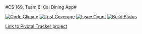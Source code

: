 #CS 169, Team 6: Cal Dining App#

[![Code Climate](https://codeclimate.com/github/veersuvrat/CalDining-169/badges/gpa.svg)](https://codeclimate.com/github/veersuvrat/CalDining-169)
[![Test Coverage](https://codeclimate.com/github/veersuvrat/CalDining-169/badges/coverage.svg)](https://codeclimate.com/github/veersuvrat/CalDining-169/coverage)
[![Issue Count](https://codeclimate.com/github/veersuvrat/CalDining-169/badges/issue_count.svg)](https://codeclimate.com/github/veersuvrat/CalDining-169)
[![Build Status](https://travis-ci.org/veersuvrat/CalDining-169.svg?branch=master)](https://travis-ci.org/veersuvrat/CalDining-169)

[Link to Pivotal Tracker project](https://www.pivotaltracker.com/n/projects/1546341)
